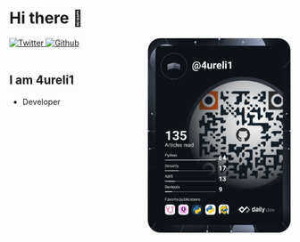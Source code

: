 # Hi there 👋

<div align="left">
  <a href="https://twitter.com/4ureli1">
    <img
      src="https://img.shields.io/twitter/follow/4ureli1?label=Twitter&logo=twitter&style=flat-square&color=1da1f2&logoColor=ffffff"
      alt="Twitter"
    />
  </a>
  <a href="https://github.com/4ureli1">
    <img
      src="https://img.shields.io/static/v1?logo=github&style=flat-square&color=0072b1&label=LinkedIn&message=%E2%98%86"
      alt="Github"
    />
  </a>

  <a href="https://api.daily.dev/get?r=4ureli1" target="_blank">
    <img
      width="256"
      align="right"
      src="https://github.com/4ureli1/4ureli1/blob/main/devcard.svg"
    />
  </a>
</div>

<br />

## I am 4ureli1

- Developer
